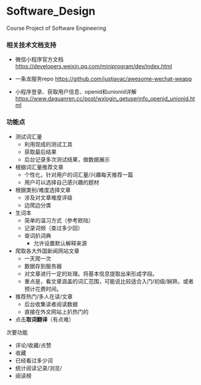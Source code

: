 # Software_Design
Course Project of Software Engineering


### 相关技术文档支持

* 微信小程序官方文档
  https://developers.weixin.qq.com/miniprogram/dev/index.html
  
* 一条龙服务repo
  https://github.com/justjavac/awesome-wechat-weapp
  
* 小程序登录、获取用户信息、openid和unionid详解
  https://www.daguanren.cc/post/wxlogin_getuserinfo_openid_unionid.html
  
  
### 功能点

* 测试词汇量
  * 利用现成的测试工具
  * 获取最后结果
  * 后台记录多次测试结果，做数据展示
* 根据词汇量推荐文章
  * 个性化，针对用户的词汇量/兴趣每天推荐一篇
  * 用户可以选择自己感兴趣的题材
* 根据类别/难度选择文章
  * 涉及对文章难度评级
  * 边爬边分类
* 生词本
  * 简单的温习方式（参考欧陆）
  * 记录词频（查过多少回）
  * 查词扒词典
    * 允许设置默认解释来源
* 爬取各大外国新闻网站文章
  * 一天爬一次
  * 数据存到服务器
  * 对文章进行一定的处理。将基本信息提取出来形成字段。
  * 重点是，看文章涵盖的词汇范围，可能说比较适合入门/初级/娴熟，或者预计花费时间。
* 推荐热门/多人在读/文章
  * 后台收集读者阅读数据
  * 直接在外文网站上扒热门的
* 点击**取词翻译**（有点难）

次要功能
* 评论/收藏/点赞
* 收藏
* 已经看过多少词
* 统计阅读记录/浏览/
* 阅读榜


